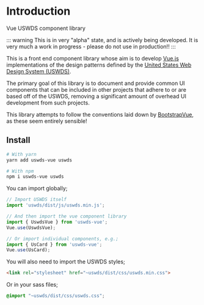 # Introduction

Vue USWDS component library

::: warning
This is in very "alpha" state, and is actively being developed. It is very much a work in progress - please do not use in production!!
:::

This is a front end component library whose aim is to develop [Vue.js](https://vuejs.org/) implementations of the design patterns defined by the [United States Web Design System (USWDS)](https://designsystem.digital.gov/). 

The primary goal of this library is to document and provide common UI components that can be included in other projects that adhere to or are based off of the USWDS, removing a significant amount of overhead UI development from such projects.

This library attempts to follow the conventions laid down by [BootstrapVue](https://bootstrap-vue.org/), as these seem entirely sensible!

## Install

``` bash
# With yarn
yarn add uswds-vue uswds

# With npm
npm i uswds-vue uswds
```

You can import globally;

``` js
// Import USWDS itself
import 'uswds/dist/js/uswds.min.js';

// And then import the vue component library
import { UswdsVue } from 'uswds-vue';
Vue.use(UswdsVue);

// Or import individual components, e.g.;
import { UsCard } from 'uswds-vue';
Vue.use(UsCard);

```

You will also need to import the USWDS styles;

```html
<link rel="stylesheet" href="~uswds/dist/css/uswds.min.css">
```

Or in your sass files;

```scss
@import "~uswds/dist/css/uswds.css";
```

